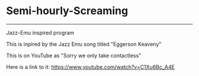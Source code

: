 # Semi-hourly-Screaming
---
Jazz-Emu inspired program

This is inpired by the Jazz Emu song titled "Eggerson Keaveny"

This is on YouTube as "Sorry we only take contactless"

Here is a link to it: https://www.youtube.com/watch?v=C1Xu6Bc_A4E

